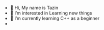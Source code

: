- 👋 Hi, My name is Tazin
- 👀 I’m interested in Learning new things 
- 🌱 I’m currently learning C++ as a beginner 
-
<!---
Tazin407/Tazin407 is a ✨ special ✨ repository because its `README.md` (this file) appears on your GitHub profile.
You can click the Preview link to take a look at your changes.
--->

